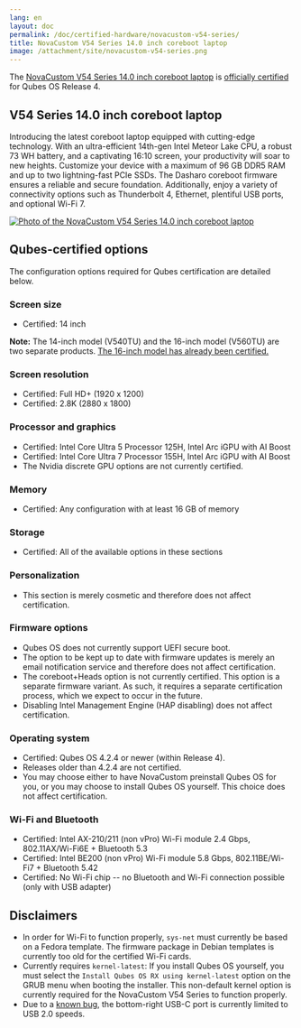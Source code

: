 ```yaml
---
lang: en
layout: doc
permalink: /doc/certified-hardware/novacustom-v54-series/
title: NovaCustom V54 Series 14.0 inch coreboot laptop
image: /attachment/site/novacustom-v54-series.png
---
```


The [NovaCustom V54 Series 14.0 inch coreboot laptop](https://novacustom.com/product/v54-series/) is [officially certified](/doc/certified-hardware/) for Qubes OS Release 4.

## V54 Series 14.0 inch coreboot laptop

Introducing the latest coreboot laptop equipped with cutting-edge technology. With an ultra-efficient 14th-gen Intel Meteor Lake CPU, a robust 73 WH battery, and a captivating 16:10 screen, your productivity will soar to new heights. Customize your device with a maximum of 96 GB DDR5 RAM and up to two lightning-fast PCIe SSDs. The Dasharo coreboot firmware ensures a reliable and secure foundation. Additionally, enjoy a variety of connectivity options such as Thunderbolt 4, Ethernet, plentiful USB ports, and optional Wi-Fi 7.

[![Photo of the NovaCustom V54 Series 14.0 inch coreboot laptop](/attachment/site/novacustom-v54-series.png)](https://novacustom.com/product/v54-series/)

## Qubes-certified options

The configuration options required for Qubes certification are detailed below.

### Screen size

- Certified: 14 inch

**Note:** The 14-inch model (V540TU) and the 16-inch model (V560TU) are two separate products. [The 16-inch model has already been certified.](/news/2024/09/17/novacustom-v56-series-qubes-certified/)

### Screen resolution

- Certified: Full HD+ (1920 x 1200)
- Certified: 2.8K (2880 x 1800)

### Processor and graphics

- Certified: Intel Core Ultra 5 Processor 125H, Intel Arc iGPU with AI Boost
- Certified: Intel Core Ultra 7 Processor 155H, Intel Arc iGPU with AI Boost
- The Nvidia discrete GPU options are not currently certified.

### Memory

- Certified: Any configuration with at least 16 GB of memory

### Storage

- Certified: All of the available options in these sections

### Personalization

- This section is merely cosmetic and therefore does not affect certification.

### Firmware options

- Qubes OS does not currently support UEFI secure boot.
- The option to be kept up to date with firmware updates is merely an email notification service and therefore does not affect certification.
- The coreboot+Heads option is not currently certified. This option is a separate firmware variant. As such, it requires a separate certification process, which we expect to occur in the future.
- Disabling Intel Management Engine (HAP disabling) does not affect certification.

### Operating system

- Certified: Qubes OS 4.2.4 or newer (within Release 4).
- Releases older than 4.2.4 are not certified.
- You may choose either to have NovaCustom preinstall Qubes OS for you, or you may choose to install Qubes OS yourself. This choice does not affect certification.

### Wi-Fi and Bluetooth

- Certified: Intel AX-210/211 (non vPro) Wi-Fi module 2.4 Gbps, 802.11AX/Wi-Fi6E + Bluetooth 5.3
- Certified: Intel BE200 (non vPro) Wi-Fi module 5.8 Gbps, 802.11BE/Wi-Fi7 + Bluetooth 5.42
- Certified: No Wi-Fi chip -- no Bluetooth and Wi-Fi connection possible (only with USB adapter)

## Disclaimers

- In order for Wi-Fi to function properly, `sys-net` must currently be based on a Fedora template. The firmware package in Debian templates is currently too old for the certified Wi-Fi cards.
- Currently requires `kernel-latest`: If you install Qubes OS yourself, you must select the `Install Qubes OS RX using kernel-latest` option on the GRUB menu when booting the installer. This non-default kernel option is currently required for the NovaCustom V54 Series to function properly.
- Due to a [known bug](https://github.com/Dasharo/dasharo-issues/issues/976), the bottom-right USB-C port is currently limited to USB 2.0 speeds.

